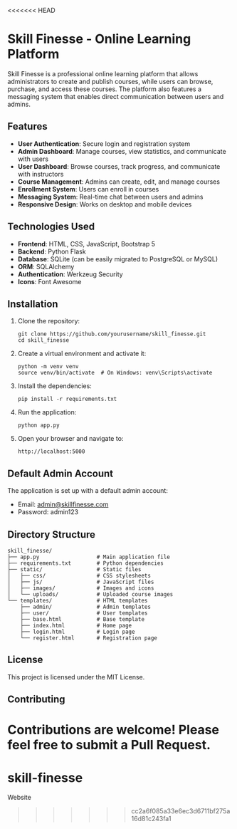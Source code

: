 <<<<<<< HEAD
# Skill Finesse - Online Learning Platform

Skill Finesse is a professional online learning platform that allows administrators to create and publish courses, while users can browse, purchase, and access these courses. The platform also features a messaging system that enables direct communication between users and admins.

## Features

- **User Authentication**: Secure login and registration system
- **Admin Dashboard**: Manage courses, view statistics, and communicate with users
- **User Dashboard**: Browse courses, track progress, and communicate with instructors
- **Course Management**: Admins can create, edit, and manage courses
- **Enrollment System**: Users can enroll in courses
- **Messaging System**: Real-time chat between users and admins
- **Responsive Design**: Works on desktop and mobile devices

## Technologies Used

- **Frontend**: HTML, CSS, JavaScript, Bootstrap 5
- **Backend**: Python Flask
- **Database**: SQLite (can be easily migrated to PostgreSQL or MySQL)
- **ORM**: SQLAlchemy
- **Authentication**: Werkzeug Security
- **Icons**: Font Awesome

## Installation

1. Clone the repository:
   ```
   git clone https://github.com/yourusername/skill_finesse.git
   cd skill_finesse
   ```

2. Create a virtual environment and activate it:
   ```
   python -m venv venv
   source venv/bin/activate  # On Windows: venv\Scripts\activate
   ```

3. Install the dependencies:
   ```
   pip install -r requirements.txt
   ```

4. Run the application:
   ```
   python app.py
   ```

5. Open your browser and navigate to:
   ```
   http://localhost:5000
   ```

## Default Admin Account

The application is set up with a default admin account:
- Email: admin@skillfinesse.com
- Password: admin123

## Directory Structure

```
skill_finesse/
├── app.py                  # Main application file
├── requirements.txt        # Python dependencies
├── static/                 # Static files
│   ├── css/                # CSS stylesheets
│   ├── js/                 # JavaScript files
│   ├── images/             # Images and icons
│   └── uploads/            # Uploaded course images
└── templates/              # HTML templates
    ├── admin/              # Admin templates
    ├── user/               # User templates
    ├── base.html           # Base template
    ├── index.html          # Home page
    ├── login.html          # Login page
    └── register.html       # Registration page
```

## License

This project is licensed under the MIT License.

## Contributing

Contributions are welcome! Please feel free to submit a Pull Request.
=======
# skill-finesse
Website
>>>>>>> cc2a6f085a33e6ec3d6711bf275a16d81c243fa1
